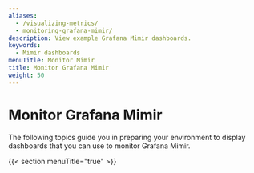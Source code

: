 ```yaml
---
aliases:
  - /visualizing-metrics/
  - monitoring-grafana-mimir/
description: View example Grafana Mimir dashboards.
keywords:
  - Mimir dashboards
menuTitle: Monitor Mimir
title: Monitor Grafana Mimir
weight: 50
---
```


# Monitor Grafana Mimir

The following topics guide you in preparing your environment to display dashboards that you can use to monitor Grafana Mimir.

{{< section menuTitle="true" >}}
